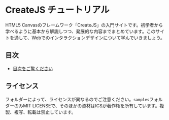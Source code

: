 # CreateJS チュートリアル

HTML5 Canvasのフレームワーク「CreateJS」の入門サイトです。初学者から学べるように基本から解説しつつ、発展的な内容までまとめています。このサイトを通して、Webでのインタラクションデザインについて学んでいきましょう。

## 目次

- [目次をご覧ください](https://ics.media/tutorial-createjs/)

## ライセンス

フォルダーによって、ライセンスが異なるのでご注意ください。`samples`フォルダーのみMIT LICENSEで、そのほかの資材はICSが著作権を所有しています。複製、複写、転載は禁止しています。
